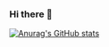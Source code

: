 ### Hi there 👋
[![Anurag's GitHub stats](https://github-readme-stats.vercel.app/api?username=SilenceDN&show_icons=true&theme=tokyonight)](https://github.com/SilenceDN)
<!--
**SilenceDN/SilenceDN** is a ✨ _special_ ✨ repository because its `README.md` (this file) appears on your GitHub profile.

Here are some ideas to get you started:

- 🔭 I’m currently working on ...
- 🌱 I’m currently learning ...
- 👯 I’m looking to collaborate on ...
- 🤔 I’m looking for help with ...
- 💬 Ask me about ...
- 📫 How to reach me: ...
- 😄 Pronouns: ...
- ⚡ Fun fact: ...
-->
